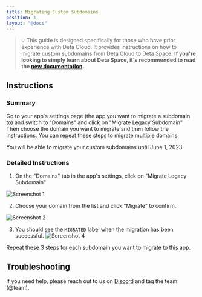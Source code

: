```yaml
---
title: Migrating Custom Subdomains
position: 1
layout: "@docs"
---
```


> 💡 This guide is designed specifically for those who have prior experience with Deta Cloud. It provides instructions on how to migrate custom subdomains from Deta Cloud to Deta Space. **If you're looking to simply learn about Deta Space, it's recommended to read the [new documentation](https://deta.space/docs).**

## Instructions
### Summary
Go to your app's settings page (the app you want to migrate a subdomain to) and switch to "Domains" and click on "Migrate Legacy Subdomain". Then choose the domain you want to migrate and then follow the instructions. You can repeat these steps to migrate multiple domains.

You will be able to migrate your custom subdomains until June 1, 2023.

### Detailed Instructions

1. On the "Domains" tab in the app's settings, click on "Migrate Legacy Subdomain"

![Screenshot 1](/public/docs_assets/migration_assets/subdomains/subdomain-1.png)

2. Choose your domain from the list and click "Migrate" to confirm.

![Screenshot 2](/public/docs_assets/migration_assets/subdomains/subdomain-2.png)


3. You should see the `MIGRATED` label when the migration has been successful.
![Screenshot 4](/public/docs_assets/migration_assets/subdomains/subdomain-3.png)

Repeat these 3 steps for each subdomain you want to migrate to this app.

## Troubleshooting
If you need help, please reach out to us on [Discord](https://deta.space/discord) and tag the team (@team).

